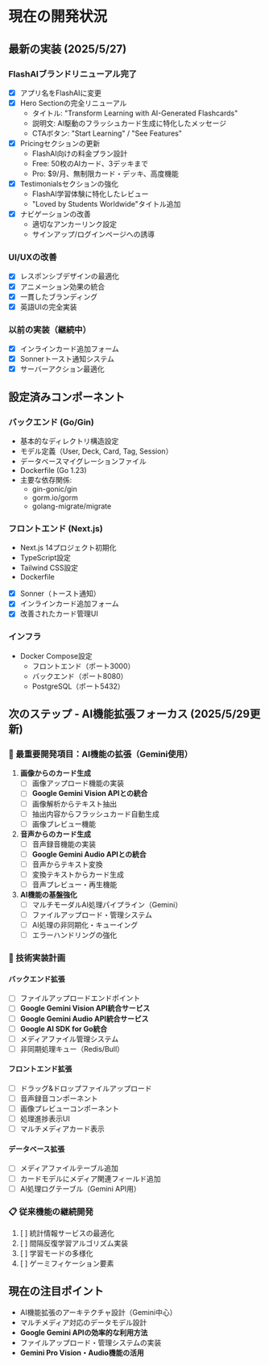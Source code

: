 # 現在の開発状況

## 最新の実装 (2025/5/27)

### FlashAIブランドリニューアル完了
- [x] アプリ名をFlashAIに変更
- [x] Hero Sectionの完全リニューアル
  - タイトル: "Transform Learning with AI-Generated Flashcards"
  - 説明文: AI駆動のフラッシュカード生成に特化したメッセージ
  - CTAボタン: "Start Learning" / "See Features"
- [x] Pricingセクションの更新
  - FlashAI向けの料金プラン設計
  - Free: 50枚のAIカード、3デッキまで
  - Pro: $9/月、無制限カード・デッキ、高度機能
- [x] Testimonialsセクションの強化
  - FlashAI学習体験に特化したレビュー
  - "Loved by Students Worldwide"タイトル追加
- [x] ナビゲーションの改善
  - 適切なアンカーリンク設定
  - サインアップ/ログインページへの誘導

### UI/UXの改善
- [x] レスポンシブデザインの最適化
- [x] アニメーション効果の統合
- [x] 一貫したブランディング
- [x] 英語UIの完全実装

### 以前の実装（継続中）
- [x] インラインカード追加フォーム
- [x] Sonnerトースト通知システム
- [x] サーバーアクション最適化

## 設定済みコンポーネント

### バックエンド (Go/Gin)
- 基本的なディレクトリ構造設定
- モデル定義（User, Deck, Card, Tag, Session）
- データベースマイグレーションファイル
- Dockerfile (Go 1.23)
- 主要な依存関係:
  - gin-gonic/gin
  - gorm.io/gorm
  - golang-migrate/migrate

### フロントエンド (Next.js)
- Next.js 14プロジェクト初期化
- TypeScript設定
- Tailwind CSS設定
- Dockerfile
- [x] Sonner（トースト通知）
- [x] インラインカード追加フォーム
- [x] 改善されたカード管理UI

### インフラ
- Docker Compose設定
  - フロントエンド（ポート3000）
  - バックエンド（ポート8080）
  - PostgreSQL（ポート5432）

## 次のステップ - AI機能拡張フォーカス (2025/5/29更新)

### 🎯 最重要開発項目：AI機能の拡張（Gemini使用）
1. **画像からのカード生成**
   - [ ] 画像アップロード機能の実装
   - [ ] **Google Gemini Vision APIとの統合**
   - [ ] 画像解析からテキスト抽出
   - [ ] 抽出内容からフラッシュカード自動生成
   - [ ] 画像プレビュー機能

2. **音声からのカード生成**
   - [ ] 音声録音機能の実装
   - [ ] **Google Gemini Audio APIとの統合**
   - [ ] 音声からテキスト変換
   - [ ] 変換テキストからカード生成
   - [ ] 音声プレビュー・再生機能

3. **AI機能の基盤強化**
   - [ ] マルチモーダルAI処理パイプライン（Gemini）
   - [ ] ファイルアップロード・管理システム
   - [ ] AI処理の非同期化・キューイング
   - [ ] エラーハンドリングの強化

### 🔧 技術実装計画

#### バックエンド拡張
- [ ] ファイルアップロードエンドポイント
- [ ] **Google Gemini Vision API統合サービス**
- [ ] **Google Gemini Audio API統合サービス**
- [ ] **Google AI SDK for Go統合**
- [ ] メディアファイル管理システム
- [ ] 非同期処理キュー（Redis/Bull）

#### フロントエンド拡張
- [ ] ドラッグ&ドロップファイルアップロード
- [ ] 音声録音コンポーネント
- [ ] 画像プレビューコンポーネント
- [ ] 処理進捗表示UI
- [ ] マルチメディアカード表示

#### データベース拡張
- [ ] メディアファイルテーブル追加
- [ ] カードモデルにメディア関連フィールド追加
- [ ] AI処理ログテーブル（Gemini API用）

### 📋 従来機能の継続開発
1. [ ] 統計情報サービスの最適化
2. [ ] 間隔反復学習アルゴリズム実装
3. [ ] 学習モードの多様化
4. [ ] ゲーミフィケーション要素

## 現在の注目ポイント
- AI機能拡張のアーキテクチャ設計（Gemini中心）
- マルチメディア対応のデータモデル設計
- **Google Gemini APIの効率的な利用方法**
- ファイルアップロード・管理システムの実装
- **Gemini Pro Vision・Audio機能の活用**
